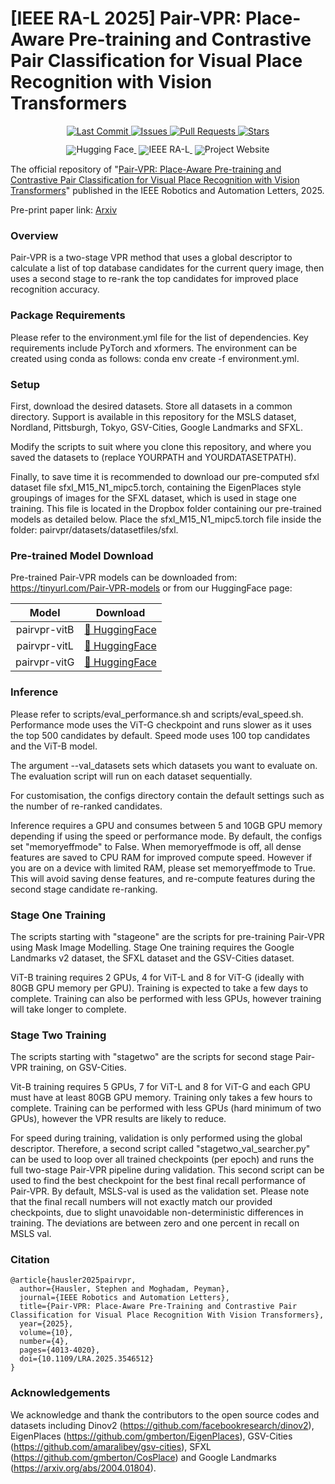 # [IEEE RA-L 2025] Pair-VPR: Place-Aware Pre-training and Contrastive Pair Classification for Visual Place Recognition with Vision Transformers 

<!-- markdownlint-disable first-line-h1 -->
<!-- markdownlint-disable html -->
<!-- markdownlint-disable no-duplicate-header -->

<p align="center">
  <a href="https://github.com/csiro-robotics/Pair-VPR/commits/main">
    <img src="https://img.shields.io/github/last-commit/csiro-robotics/Pair-VPR" alt="Last Commit" />
  </a>
  <a href="https://github.com/csiro-robotics/Pair-VPR/issues">
    <img src="https://img.shields.io/github/issues/csiro-robotics/Pair-VPR" alt="Issues" />
  </a>
  <a href="https://github.com/csiro-robotics/Pair-VPR/pulls">
    <img src="https://img.shields.io/github/issues-pr/csiro-robotics/Pair-VPR" alt="Pull Requests" />
  </a>
  <a href="https://github.com/csiro-robotics/Pair-VPR/stargazers">
    <img src="https://img.shields.io/github/stars/csiro-robotics/Pair-VPR?style=social" alt="Stars" />
  </a>
</p>


<div align="center" style="line-height: 1;">
  <a href="https://huggingface.co/CSIRORobotics/Pair-VPR" target="_blank" style="margin: 2px;">
    <img alt="Hugging Face"
         src="https://img.shields.io/badge/%F0%9F%A4%97%20Hugging%20Face-Pair--VPR-ffc107?color=ffc107&logoColor=white"
         style="display: inline-block; vertical-align: middle;"/>
  </a>

  <!-- RA-L badge -->
  <a href="https://ieeexplore.ieee.org/document/10906598/" target="_blank" style="margin: 2px;">
    <img alt="IEEE RA-L"
         src="https://img.shields.io/badge/%F0%9F%93%84%20RA--L-Published-blue?logo=ieee&logoColor=white"
         style="display: inline-block; vertical-align: middle;" />
  </a>

  <!-- Project Website badge -->
  <a href="https://csiro-robotics.github.io/Pair-VPR/" target="_blank" style="margin: 2px;">
    <img alt="Project Website"
         src="https://img.shields.io/badge/%F0%9F%8C%90%20Project-Website-2ea44f?logo=githubpages&logoColor=white"
         style="display: inline-block; vertical-align: middle;" />
  </a>

</div>

</div>


The official repository of "[Pair-VPR: Place-Aware Pre-training and Contrastive Pair Classification for Visual Place Recognition with Vision Transformers](https://ieeexplore.ieee.org/document/10906598)" published in the IEEE Robotics and Automation Letters, 2025. 

Pre-print paper link: [Arxiv](https://arxiv.org/abs/2410.06614)



### Overview

Pair-VPR is a two-stage VPR method that uses a global descriptor to calculate a list of top database candidates for the current query image, then uses a second stage to re-rank the top candidates for improved place recognition accuracy. 

### Package Requirements

Please refer to the environment.yml file for the list of dependencies. Key requirements include PyTorch and xformers. The environment can be created using conda as follows: conda env create -f environment.yml.

### Setup

First, download the desired datasets. Store all datasets in a common directory. Support is available in this repository for the MSLS dataset, Nordland, Pittsburgh, Tokyo, GSV-Cities, Google Landmarks and SFXL.

Modify the scripts to suit where you clone this repository, and where you saved the datasets to (replace YOURPATH and YOURDATASETPATH).

Finally, to save time it is recommended to download our pre-computed sfxl dataset file sfxl_M15_N1_mipc5.torch, containing the EigenPlaces style groupings of images for the SFXL dataset, which is used in stage one training. This file is located in the Dropbox folder containing our pre-trained models as detailed below. Place the sfxl_M15_N1_mipc5.torch file inside the folder: pairvpr/datasets/datasetfiles/sfxl.

### Pre-trained Model Download

Pre-trained Pair-VPR models can be downloaded from: https://tinyurl.com/Pair-VPR-models or from our HuggingFace page: 

<div align="center">

|      **Model**      | **Download**                                                                      |
| :-----------------: | ------------------------------------------------------------------------------    |
| pairvpr-vitB        | [🤗 HuggingFace](https://huggingface.co/CSIRORobotics/Pair-VPR/pairvpr-vitB.pth)  |
| pairvpr-vitL        | [🤗 HuggingFace](https://huggingface.co/CSIRORobotics/Pair-VPR/pairvpr-vitL.pth)  |
| pairvpr-vitG        | [🤗 HuggingFace](https://huggingface.co/CSIRORobotics/Pair-VPR/pairvpr-vitG.pth)  |


</div>


### Inference

Please refer to scripts/eval_performance.sh and scripts/eval_speed.sh. Performance mode uses the ViT-G checkpoint and runs slower as it uses the top 500 candidates by default. Speed mode uses 100 top candidates and the ViT-B model.

The argument --val_datasets sets which datasets you want to evaluate on. The evaluation script will run on each dataset sequentially.

For customisation, the configs directory contain the default settings such as the number of re-ranked candidates.

Inference requires a GPU and consumes between 5 and 10GB GPU memory depending if using the speed or performance mode. By default, the configs set "memoryeffmode" to False. When memoryeffmode is off, all dense features are saved to CPU RAM for improved compute speed. However if you are on a device with limited RAM, please set memoryeffmode to True. This will avoid saving dense features, and re-compute features during the second stage candidate re-ranking.

### Stage One Training

The scripts starting with "stageone" are the scripts for pre-training Pair-VPR using Mask Image Modelling. Stage One training requires the Google Landmarks v2 dataset, the SFXL dataset and the GSV-Cities dataset. 

ViT-B training requires 2 GPUs, 4 for ViT-L and 8 for ViT-G (ideally with 80GB GPU memory per GPU). Training is expected to take a few days to complete. Training can also be performed with less GPUs, however training will take longer to complete.

### Stage Two Training

The scripts starting with "stagetwo" are the scripts for second stage Pair-VPR training, on GSV-Cities.

Vit-B training requires 5 GPUs, 7 for ViT-L and 8 for ViT-G and each GPU must have at least 80GB GPU memory. Training only takes a few hours to complete. Training can be performed with less GPUs (hard minimum of two GPUs), however the VPR results are likely to reduce.

For speed during training, validation is only performed using the global descriptor. Therefore, a second script called "stagetwo_val_searcher.py" can be used to loop over all trained checkpoints (per epoch) and runs the full two-stage Pair-VPR pipeline during validation. This second script can be used to find the best checkpoint for the best final recall performance of Pair-VPR. By default, MSLS-val is used as the validation set. Please note that the final recall numbers will not exactly match our provided checkpoints, due to slight unavoidable non-deterministic differences in training. The deviations are between zero and one percent in recall on MSLS val.

### Citation

```
@article{hausler2025pairvpr,
  author={Hausler, Stephen and Moghadam, Peyman},
  journal={IEEE Robotics and Automation Letters}, 
  title={Pair-VPR: Place-Aware Pre-Training and Contrastive Pair Classification for Visual Place Recognition With Vision Transformers}, 
  year={2025},
  volume={10},
  number={4},
  pages={4013-4020},
  doi={10.1109/LRA.2025.3546512}
}
```

### Acknowledgements

We acknowledge and thank the contributors to the open source codes and datasets including Dinov2 (https://github.com/facebookresearch/dinov2), EigenPlaces (https://github.com/gmberton/EigenPlaces), GSV-Cities (https://github.com/amaralibey/gsv-cities), SFXL (https://github.com/gmberton/CosPlace) and Google Landmarks (https://arxiv.org/abs/2004.01804).
